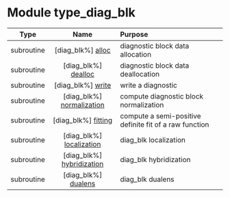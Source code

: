 # Module type_diag_blk

| Type | Name | Purpose |
| :--: | :--: | :---------- |
| subroutine | [diag_blk%] [alloc](https://github.com/benjaminmenetrier/bump/tree/master/src/type_diag_blk.F90#L65) | diagnostic block data allocation |
| subroutine | [diag_blk%] [dealloc](https://github.com/benjaminmenetrier/bump/tree/master/src/type_diag_blk.F90#L145) | diagnostic block data deallocation |
| subroutine | [diag_blk%] [write](https://github.com/benjaminmenetrier/bump/tree/master/src/type_diag_blk.F90#L168) | write a diagnostic |
| subroutine | [diag_blk%] [normalization](https://github.com/benjaminmenetrier/bump/tree/master/src/type_diag_blk.F90#L338) | compute diagnostic block normalization |
| subroutine | [diag_blk%] [fitting](https://github.com/benjaminmenetrier/bump/tree/master/src/type_diag_blk.F90#L400) | compute a semi-positive definite fit of a raw function |
| subroutine | [diag_blk%] [localization](https://github.com/benjaminmenetrier/bump/tree/master/src/type_diag_blk.F90#L640) | diag_blk localization |
| subroutine | [diag_blk%] [hybridization](https://github.com/benjaminmenetrier/bump/tree/master/src/type_diag_blk.F90#L676) | diag_blk hybridization |
| subroutine | [diag_blk%] [dualens](https://github.com/benjaminmenetrier/bump/tree/master/src/type_diag_blk.F90#L742) | diag_blk dualens |
